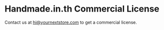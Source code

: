 # Handmade.in.th Commercial License

Contact us at [hi@yournextstore.com](mailto:hi@yournextstore.com) to get a commercial license.
